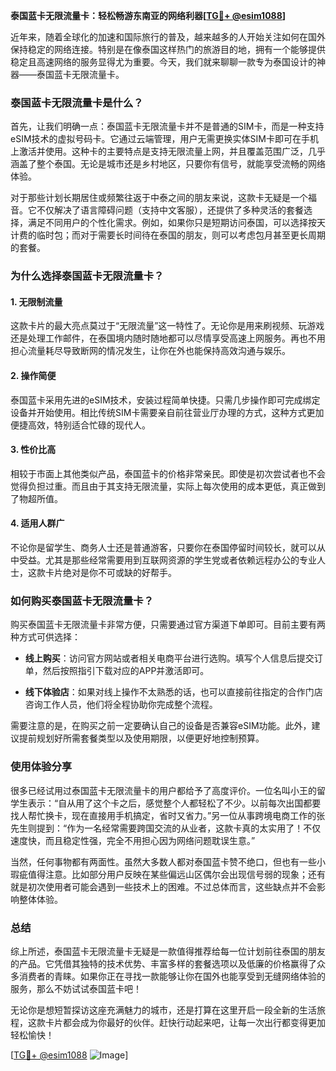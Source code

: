 **泰国蓝卡无限流量卡：轻松畅游东南亚的网络利器[[TG💪+ @esim1088](https://t.me/s/esim1088)]**

近年来，随着全球化的加速和国际旅行的普及，越来越多的人开始关注如何在国外保持稳定的网络连接。特别是在像泰国这样热门的旅游目的地，拥有一个能够提供稳定且高速网络的服务显得尤为重要。今天，我们就来聊聊一款专为泰国设计的神器——泰国蓝卡无限流量卡。

### 泰国蓝卡无限流量卡是什么？

首先，让我们明确一点：泰国蓝卡无限流量卡并不是普通的SIM卡，而是一种支持eSIM技术的虚拟号码卡。它通过云端管理，用户无需更换实体SIM卡即可在手机上激活并使用。这种卡的主要特点是支持无限流量上网，并且覆盖范围广泛，几乎涵盖了整个泰国。无论是城市还是乡村地区，只要你有信号，就能享受流畅的网络体验。

对于那些计划长期居住或频繁往返于中泰之间的朋友来说，这款卡无疑是一个福音。它不仅解决了语言障碍问题（支持中文客服），还提供了多种灵活的套餐选择，满足不同用户的个性化需求。例如，如果你只是短期访问泰国，可以选择按天计费的临时包；而对于需要长时间待在泰国的朋友，则可以考虑包月甚至更长周期的套餐。

### 为什么选择泰国蓝卡无限流量卡？

#### 1. **无限制流量**
   这款卡片的最大亮点莫过于“无限流量”这一特性了。无论你是用来刷视频、玩游戏还是处理工作邮件，在泰国境内随时随地都可以尽情享受高速上网服务。再也不用担心流量耗尽导致断网的情况发生，让你在外也能保持高效沟通与娱乐。

#### 2. **操作简便**
   泰国蓝卡采用先进的eSIM技术，安装过程简单快捷。只需几步操作即可完成绑定设备并开始使用。相比传统SIM卡需要亲自前往营业厅办理的方式，这种方式更加便捷高效，特别适合忙碌的现代人。

#### 3. **性价比高**
   相较于市面上其他类似产品，泰国蓝卡的价格非常亲民。即使是初次尝试者也不会觉得负担过重。而且由于其支持无限流量，实际上每次使用的成本更低，真正做到了物超所值。

#### 4. **适用人群广**
   不论你是留学生、商务人士还是普通游客，只要你在泰国停留时间较长，就可以从中受益。尤其是那些经常需要用到互联网资源的学生党或者依赖远程办公的专业人士，这款卡片绝对是你不可或缺的好帮手。

### 如何购买泰国蓝卡无限流量卡？

购买泰国蓝卡无限流量卡非常方便，只需要通过官方渠道下单即可。目前主要有两种方式可供选择：

- **线上购买**：访问官方网站或者相关电商平台进行选购。填写个人信息后提交订单，然后按照指引下载对应的APP并激活即可。
  
- **线下体验店**：如果对线上操作不太熟悉的话，也可以直接前往指定的合作门店咨询工作人员，他们将全程协助你完成整个流程。

需要注意的是，在购买之前一定要确认自己的设备是否兼容eSIM功能。此外，建议提前规划好所需套餐类型以及使用期限，以便更好地控制预算。

### 使用体验分享

很多已经试用过泰国蓝卡无限流量卡的用户都给予了高度评价。一位名叫小王的留学生表示：“自从用了这个卡之后，感觉整个人都轻松了不少。以前每次出国都要找人帮忙换卡，现在直接用手机搞定，省时又省力。”另一位从事跨境电商工作的张先生则提到：“作为一名经常需要跨国交流的从业者，这款卡真的太实用了！不仅速度快，而且稳定性强，完全不用担心因为网络问题耽误生意。”

当然，任何事物都有两面性。虽然大多数人都对泰国蓝卡赞不绝口，但也有一些小瑕疵值得注意。比如部分用户反映在某些偏远山区偶尔会出现信号弱的现象；还有就是初次使用者可能会遇到一些技术上的困难。不过总体而言，这些缺点并不会影响整体体验。

### 总结

综上所述，泰国蓝卡无限流量卡无疑是一款值得推荐给每一位计划前往泰国的朋友的产品。它凭借其独特的技术优势、丰富多样的套餐选项以及低廉的价格赢得了众多消费者的青睐。如果你正在寻找一款能够让你在国外也能享受到无缝网络体验的服务，那么不妨试试泰国蓝卡吧！

无论你是想短暂探访这座充满魅力的城市，还是打算在这里开启一段全新的生活旅程，这款卡片都会成为你最好的伙伴。赶快行动起来吧，让每一次出行都变得更加轻松愉快！

[[TG💪+ @esim1088](https://t.me/s/esim1088) ![Image](https://i.postimg.cc/4NQfJmqS/Snipaste-2025-05-13-00-14-12.png)]